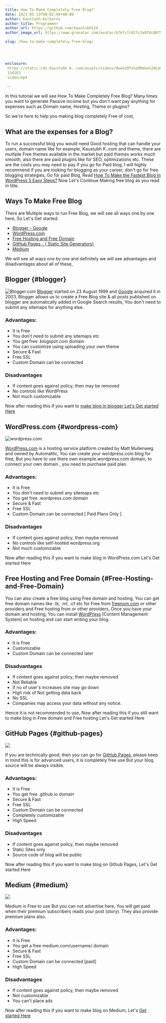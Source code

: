 ```yaml
---
title: How To Make Completely Free Blog?
date: 2021-05-13T08:02:04+00:00
author: Kaustubh Kulkarni
author_title: Programmer
author_url: https://github.com/kaustubhk24
author_image_url: https://www.gravatar.com/avatar/b76fcfc82fc2e8fdc8075636f1735f61?s=200

slug: /how-to-make-completely-free-blog/




enclosure:
 https://static-cdn.Kaustubh K..com/assets/videos/How%20To%20Make%20Completely%20Free%20Blog.mp4
 154183
 video/mp4
 
---
```

In this tutorial we will see How To Make Completely Free Blog? Many times you want to generate Passive income but you don't want pay anything for expenses such as Domain name, Hosting, Theme or plugins?

So we're here to help you making blog completely Free of cost,

## What are the expenses for a Blog?

To run a successful blog you would need Good hosting that can handle your users, domain name like for example, Kaustubh K..com and theme, there are multiple Free themes available in the market but paid themes works much smooth, also there are paid plugins like for SEO, optimizations etc. These are the costs you may need to pay if you go for Paid blog, I will highly recommend if you are looking for blogging as your career, don't go for free blogging strategies, Go for paid Blog, Read [How To Make the Fastest Blog in WordPress 5 Easy Steps?](https://blog.kaustubh.codes/how-to-make-fastest-blog-in-wordpress/) Now Let's Continue Making free blog as you read in title.

## Ways To Make Free Blog

There are Multiple ways to run Free Blog, we will see all ways one by one here, So Let's Get started.

 * [Blogger - Google](#blogger)
 * [WordPress.com](#wordpress-com)
 * [Free Hosting and Free Domain](#Free-Hosting-and-Free-Domain) 
 * [GitHub Pages - ( Static Site Generators)](#github-pages)
 * [Medium](#medium)

We will see all ways one by one and definitely we will see advantages and disadvantages about all of these,

## Blogger {#blogger}
![Blogger.com](https://1.bp.blogspot.com/-04CGx2qKYkk/YJoGIWZuMiI/AAAAAAAAhIk/qqEqDYCdc6UOdzEkZYwQw7vetYAWl3OZwCLcBGAsYHQ/s320/1_LwMPmY-mmlrghW5zbBDh1Q.png)
[Blogger](https://www.blogger.com/) started on 23 August 1999 and [Google](https://www.Google.com/) acquired it in 2003, Blogger allows us to create a Free Blog site & all posts published on blogger are automatically added in Google Search results, You don't need to submit any sitemaps for anything else.

### Advantages:

 * It is Free
 * You don't need to submit any sitemaps etc
 * You get free .blogspot.com domain
 * You can customize using uploading your own theme
 * Secure & Fast
 * Free SSL
 * Custom Domain can be connected

### Disadvantages

 * If content goes against policy, then may be removed
 * No controls like WordPress
 * Not much customizable

Now after reading this if you want to [make blog in blogger Let's Get started Here](https://blog.kaustubh.codes/complete-guide-to-free-blogger-blog/)



## WordPress.com {#wordpress-com}

![wordpress.com](https://lh3.googleusercontent.com/-9H9bgesOuqs/YJoGhWQ9IoI/AAAAAAAAhIs/3SyWAtlUdl0S1kKrPoD9AO0Eg4t3qF2FwCLcBGAsYHQ/509474-wordpress.com.png) 

[WordPress.com](https://wordpress.com) is a hosting service platform created by Matt Mullenweg and owned by Automattic, You can create your wordpress.com blog for free, But you have to use there own example.wordpress.com domain, to connect your own domain , you need to purchase paid plan.

### Advantages:

 * It is Free
 * You don't need to submit any sitemaps etc
 * You get free .wordpress.com domain
 * Secure & Fast
 * Free SSL
 * Custom Domain can be connected [ Paid Plans Only ]

### Disadvantages

 * If content goes against policy, then maybe removed
 * No controls like self-hosted wordpress.org
 * Not much customizable

Now after reading this if you want to make blog in WordPress.com Let's Get started Here

## Free Hosting and Free Domain {#Free-Hosting-and-Free-Domain}

You can also create a free blog using Free domain and hosting, You can get free domain names like .tk, .ml, .cf etc for Free from [freenom.com](https://freenom.com/) or other providers and Free hosting from  or other providers, Once you have your domain and hosting, You can install [WordPress](https://wordpress.org) [Content Management System] on hosting and can start writing your blog.

### Advantages:

 * It is Free
 * Customizable
 * Custom Domain can be connected later

### Disadvantages

 * If content goes against policy, then maybe removed
 * Not Reliable
 * If no of user's increases site may go down
 * High risk of Not getting data back
 * No SSL 
 * Companies may access your data without any notice.

Hence it is not recommended to use, Now after reading this if you still want to make blog in Free domain and Free hosting Let's Get started Here

## GitHub Pages {#github-pages}
![](https://kaustubhk24.netlify.app/imgs/wp-content/uploads/2021/05/1_UBPbXxCACLSygvXutPPGSA-1024x576.jpeg) 



If you are technically good, then you can go for [GitHub Pages](https://pages.github.com), please keep in mind this is for advanced users, it is completely free use But your blog source will be always visible.

### Advantages:

 * It is Free
 * You get free .github.io domain
 * Secure & Fast
 * Free SSL
 * Custom Domain can be connected 
 * Completely customizable
 * High Speed

### Disadvantages

 * If content goes against policy, then maybe removed
 * Static Sites only
 * Source code of blog will be public

Now after reading this if you want to make blog on Github Pages, Let's Get started Here

## Medium {#medium}
![](https://kaustubhk24.netlify.app/imgs/wp-content/uploads/2021/05/1J-PcIDrkewUmwrTZuJIIJA-1600x800-1-1024x512.jpeg) 

Medium is Free to use But you can not advertise here, You will get paid when their premium subscribers reads your post (story). They also provide premium plans also.

### Advantages:

 * It is Free
 * You get a free medium.com/username/ domain
 * Secure & Fast
 * Free SSL
 * Custom Domain can be connected [paid]
 * High Speed

### Disadvantages

 * If content goes against policy, then maybe removed
 * Not customizable
 * You can't place ads

Now after reading this if you want to make blog on Medium, Let's [Get started Here](https://blog.kaustubh.codes/making-free-medium-blog/)